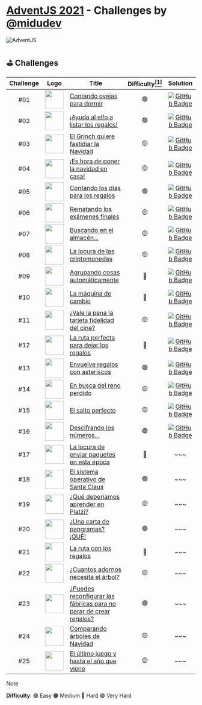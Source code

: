 # [AdventJS 2021][adventjs] - Challenges by [@midudev][midudev]

![AdventJS][adventjs-logo]

## ⛳ Challenges
| Challenge | Logo                                                                  |  Title                                                                      | Difficulty[<sup>[1]</sup>][difficulty] | Solution                           |
| :-------: | --------------------------------------------------------------------- | --------------------------------------------------------------------------- | :--------: | :--------------------------------: |
| #01       | <img src="https://2021.adventjs.dev/sheep.png" width="50"/>           | [Contando ovejas para dormir][page01]                                       | 🟢        | [![GitHub Badge][github-badge]][01] |
| #02       | <img src="https://2021.adventjs.dev/elf.png" width="50"/>             | [¡Ayuda al elfo a listar los regalos!][page02]                              | 🟢        | [![GitHub Badge][github-badge]][02] |
| #03       | <img src="https://2021.adventjs.dev/grinch.png" width="50"/>          | [El Grinch quiere fastidiar la Navidad][page03]                             | 🟡        | [![GitHub Badge][github-badge]][03] |
| #04       | <img src="https://2021.adventjs.dev/xmas-tree.png" width="50"/>       | [¡Es hora de poner la navidad en casa!][page04]                             | 🟡        | [![GitHub Badge][github-badge]][04] |
| #05       | <img src="https://2021.adventjs.dev/25-december.png" width="50"/>     | [Contando los días para los regalos][page05]                                | 🟢        | [![GitHub Badge][github-badge]][05] |
| #06       | <img src="https://2021.adventjs.dev/math.png" width="50"/>            | [Rematando los exámenes finales][page06]                                    | 🟡        | [![GitHub Badge][github-badge]][06] |
| #07       | <img src="https://2021.adventjs.dev/shop.png" width="50"/>            | [Buscando en el almacén...][page07]                                         | 🟡        | [![GitHub Badge][github-badge]][07] |
| #08       | <img src="https://2021.adventjs.dev/bitcoin.png" width="50"/>         | [La locura de las criptomonedas][page08]                                    | 🟡        | [![GitHub Badge][github-badge]][08] |
| #09       | <img src="https://2021.adventjs.dev/package.png" width="50"/>         | [Agrupando cosas automáticamente][page09]                                   | 🔴        | [![GitHub Badge][github-badge]][09] |
| #10       | <img src="https://2021.adventjs.dev/coins.png" width="50"/>           | [La máquina de cambio][page10]                                              | 🔴        | [![GitHub Badge][github-badge]][10] |
| #11       | <img src="https://2021.adventjs.dev/cine.png" width="50"/>            | [¿Vale la pena la tarjeta fidelidad del cine?][page11]                      | 🟡        | [![GitHub Badge][github-badge]][11] |
| #12       | <img src="https://2021.adventjs.dev/trineo.png" width="50"/>          | [La ruta perfecta para dejar los regalos][page12]                           | 🔴        | [![GitHub Badge][github-badge]][12] |
| #13       | <img src="https://2021.adventjs.dev/gift.png" width="50"/>            | [Envuelve regalos con asteriscos][page13]                                   | 🟢        | [![GitHub Badge][github-badge]][13] |
| #14       | <img src="https://2021.adventjs.dev/reindeer.png" width="50"/>        | [En busca del reno perdido][page14]                                         | 🟡        | [![GitHub Badge][github-badge]][14] |
| #15       | <img src="https://2021.adventjs.dev/fly.png" width="50"/>             | [El salto perfecto][page15]                                                 | 🟡        | [![GitHub Badge][github-badge]][15] |
| #16       | <img src="https://2021.adventjs.dev/roman.png" width="50"/>           | [Descifrando los números...][page16]                                        | 🟢        | [![GitHub Badge][github-badge]][16] |
| #17       | <img src="https://2021.adventjs.dev/carrier.png" width="50"/>         | [La locura de enviar paquetes en esta época][page17]                        | 🔴        | ~~~                                 |
| #18       | <img src="https://2021.adventjs.dev/computer.png" width="50"/>        | [El sistema operativo de Santa Claus][page18]                               | 🟢        | ~~~                                 |
| #19       | <img src="https://2021.adventjs.dev/platzi-regalo.png" width="50"/>   | [¿Qué deberíamos aprender en Platzi?][page19]                               | 🟡        | ~~~                                 |
| #20       | <img src="https://2021.adventjs.dev/alphabet.png" width="50"/>        | [¿Una carta de pangramas? ¡QUÉ!][page20]                                    | 🟢        | ~~~                                 |
| #21       | <img src="https://2021.adventjs.dev/bag-gifts.png" width="50"/>       | [La ruta con los regalos][page21]                                           | 🔴        | ~~~                                 |
| #22       | <img src="https://2021.adventjs.dev/xmas-tree.png" width="50"/>       | [¿Cuantos adornos necesita el árbol?][page22]                               | 🟡        | ~~~                                 |
| #23       | <img src="https://2021.adventjs.dev/factory.png" width="50"/>         | [¿Puedes reconfigurar las fábricas para no parar de crear regalos?][page23] | 🟣        | ~~~                                 |
| #24       | <img src="https://2021.adventjs.dev/xmas-trees.png" width="50"/>      | [Comparando árboles de Navidad][page24]                                     | 🟡        | ~~~                                 |
| #25       | <img src="https://2021.adventjs.dev/mouse.png" width="50"/>           | [El último juego y hasta el año que viene][page25]                          | 🟡        | ~~~                                 |

[difficulty]: #difficulty-note "Difficulty Levels"
<span id="difficulty-note"></span>
> [!NOTE]
> **Difficulty**: 🟢 Easy 🟠 Medium 🔴 Hard 🟣 Very Hard


[midudev]: https://midu.dev
[adventjs]: https://2021.adventjs.dev/
[adventjs-logo]: /assets/banner_2021.png
[github-badge]: https://img.shields.io/badge/code-181717?logo=github&logoColor=fff&style=flat-square

[page01]: https://adventjs.dev/challenges/01
[page02]: https://adventjs.dev/challenges/02
[page03]: https://adventjs.dev/challenges/03
[page04]: https://adventjs.dev/challenges/04
[page05]: https://adventjs.dev/challenges/05
[page06]: https://adventjs.dev/challenges/06
[page07]: https://adventjs.dev/challenges/07
[page08]: https://adventjs.dev/challenges/08
[page09]: https://adventjs.dev/challenges/09
[page10]: https://adventjs.dev/challenges/10
[page11]: https://adventjs.dev/challenges/11
[page12]: https://adventjs.dev/challenges/12
[page13]: https://adventjs.dev/challenges/13
[page14]: https://adventjs.dev/challenges/14
[page15]: https://adventjs.dev/challenges/15
[page16]: https://adventjs.dev/challenges/16
[page17]: https://adventjs.dev/challenges/17
[page18]: https://adventjs.dev/challenges/18
[page19]: https://adventjs.dev/challenges/19
[page20]: https://adventjs.dev/challenges/20
[page21]: https://adventjs.dev/challenges/21
[page22]: https://adventjs.dev/challenges/22
[page23]: https://adventjs.dev/challenges/23
[page24]: https://adventjs.dev/challenges/24
[page25]: https://adventjs.dev/challenges/25

[01]: ./challenges/01
[02]: ./challenges/02
[03]: ./challenges/03
[04]: ./challenges/04
[05]: ./challenges/05
[06]: ./challenges/06
[07]: ./challenges/07
[08]: ./challenges/08
[09]: ./challenges/09
[10]: ./challenges/10
[11]: ./challenges/11
[12]: ./challenges/12
[13]: ./challenges/13
[14]: ./challenges/14
[15]: ./challenges/15
[16]: ./challenges/16
[17]: ./challenges/17
[18]: ./challenges/18
[19]: ./challenges/19
[20]: ./challenges/20
[21]: ./challenges/21
[22]: ./challenges/22
[23]: ./challenges/23
[24]: ./challenges/24
[25]: ./challenges/25
